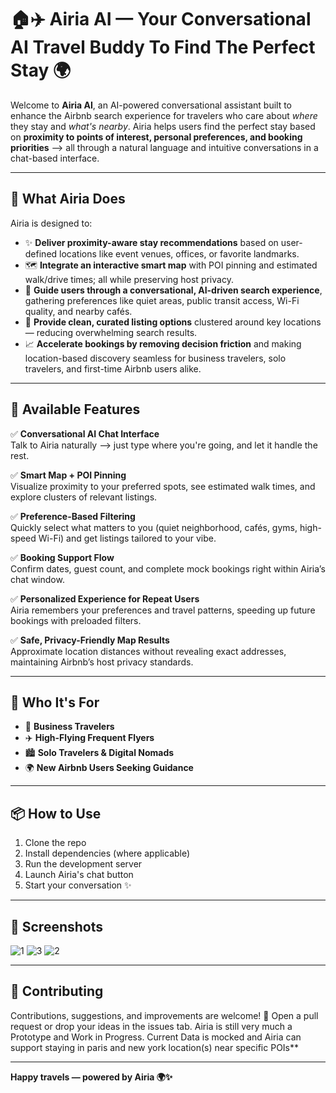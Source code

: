 # 🏠✈️ Airia AI — Your Conversational AI Travel Buddy To Find The Perfect Stay 🌍

Welcome to **Airia AI**, an AI-powered conversational assistant built to enhance the Airbnb search experience for travelers who care about *where* they stay and *what's nearby*. 
Airia helps users find the perfect stay based on **proximity to points of interest, personal preferences, and booking priorities** —> all through a natural language and intuitive conversations in a chat-based interface.  

---

## 🎯 What Airia Does

Airia is designed to:
- ✨ **Deliver proximity-aware stay recommendations** based on user-defined locations like event venues, offices, or favorite landmarks.
- 🗺️ **Integrate an interactive smart map** with POI pinning and estimated walk/drive times; all while preserving host privacy.
- 💬 **Guide users through a conversational, AI-driven search experience**, gathering preferences like quiet areas, public transit access, Wi-Fi quality, and nearby cafés.
- 📑 **Provide clean, curated listing options** clustered around key locations — reducing overwhelming search results.
- 📈 **Accelerate bookings by removing decision friction** and making location-based discovery seamless for business travelers, solo travelers, and first-time Airbnb users alike.

---

## 🚀 Available Features

✅ **Conversational AI Chat Interface**  
Talk to Airia naturally —> just type where you're going, and let it handle the rest.

✅ **Smart Map + POI Pinning**  
Visualize proximity to your preferred spots, see estimated walk times, and explore clusters of relevant listings.

✅ **Preference-Based Filtering**  
Quickly select what matters to you (quiet neighborhood, cafés, gyms, high-speed Wi-Fi) and get listings tailored to your vibe.

✅ **Booking Support Flow**  
Confirm dates, guest count, and complete mock bookings right within Airia’s chat window.

✅ **Personalized Experience for Repeat Users**  
Airia remembers your preferences and travel patterns, speeding up future bookings with preloaded filters.

✅ **Safe, Privacy-Friendly Map Results**  
Approximate location distances without revealing exact addresses, maintaining Airbnb’s host privacy standards.

---

## 📌 Who It's For

- 🧳 **Business Travelers**
- ✈️ **High-Flying Frequent Flyers**
- 🏙️ **Solo Travelers & Digital Nomads**
- 🌍 **New Airbnb Users Seeking Guidance**

---

## 📦 How to Use

1. Clone the repo  
2. Install dependencies (where applicable)  
3. Run the development server  
4. Launch Airia's chat button  
5. Start your conversation ✨ 

---

## 🎨 Screenshots
![1](https://github.com/user-attachments/assets/0d6c3d46-a5ae-4c3b-97e0-658b740bd1e4)
![3](https://github.com/user-attachments/assets/384d56fa-acb7-40ff-bf09-58871baa71c7)
![2](https://github.com/user-attachments/assets/26c551e4-4b15-4fbc-a119-6a5fca2a1a7f)

---

## 🤝 Contributing

Contributions, suggestions, and improvements are welcome! 🚀 Open a pull request or drop your ideas in the issues tab.
Airia is still very much a Prototype and Work in Progress. Current Data is mocked and Airia can support staying in paris and new york location(s) near specific POIs** 

---

**Happy travels — powered by Airia 🌍✨**
